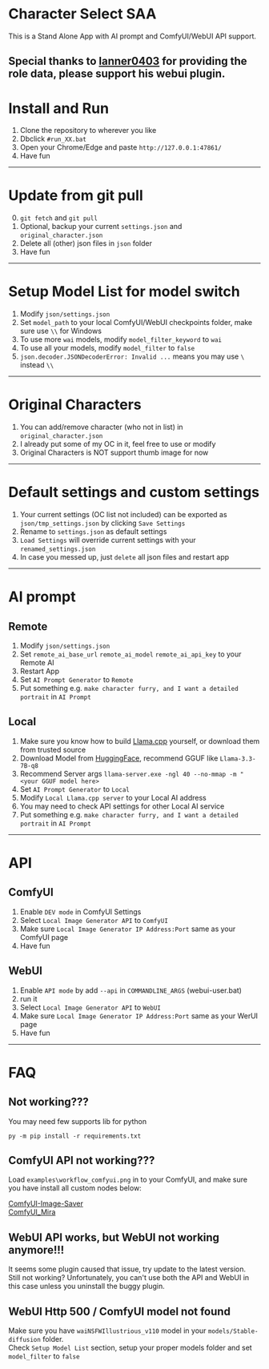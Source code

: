 # Character Select SAA
This is a Stand Alone App with AI prompt and ComfyUI/WebUI API support.     
   
Special thanks to [lanner0403](https://github.com/lanner0403/WAI-NSFW-illustrious-character-select) for providing the role data, please support his webui plugin.   
------

# Install and Run
1. Clone the repository to wherever you like   
2. Dbclick `#run_XX.bat`   
3. Open your Chrome/Edge and paste `http://127.0.0.1:47861/`   
4. Have fun   
------

# Update from git pull
0. `git fetch` and `git pull`   
1. Optional, backup your current `settings.json` and `original_character.json`    
2. Delete all (other) json files in `json` folder    
3. Have fun
------

# Setup Model List for model switch
1. Modify `json/settings.json` 
2. Set `model_path` to your local ComfyUI/WebUI checkpoints folder, make sure use `\\` for Windows      
3. To use more `wai` models, modify `model_filter_keyword` to `wai`   
4. To use all your models, modify `model_filter` to `false`    
5. `json.decoder.JSONDecoderError: Invalid ...` means you may use `\` instead `\\`     
------

# Original Characters
1. You can add/remove character (who not in list) in `original_character.json`    
2. I already put some of my OC in it, feel free to use or modify    
3. Original Characters is NOT support thumb image for now   
------

# Default settings and custom settings
1. Your current settings (OC list not included) can be exported as `json/tmp_settings.json` by clicking `Save Settings`
2. Rename to `settings.json` as default settings
3. `Load Settings` will override current settings with your `renamed_settings.json`
4. In case you messed up, just `delete` all json files and restart app    
------

# AI prompt
## Remote   
1. Modify `json/settings.json`    
2. Set `remote_ai_base_url` `remote_ai_model` `remote_ai_api_key` to your Remote AI     
3. Restart App    
4. Set `AI Prompt Generator` to `Remote`   
5. Put something e.g. `make character furry, and I want a detailed portrait` in `AI Prompt`    

## Local
1. Make sure you know how to build [Llama.cpp](https://github.com/ggml-org/llama.cpp) yourself, or download them from trusted source   
2. Download Model from [HuggingFace](https://huggingface.co/), recommend GGUF like `Llama-3.3-7B-q8`   
3. Recommend Server args `llama-server.exe -ngl 40 --no-mmap -m "<your GGUF model here>`
4. Set `AI Prompt Generator` to `Local`
5. Modify `Local Llama.cpp server` to your Local AI address    
6. You may need to check API settings for other Local AI service     
7. Put something e.g. `make character furry, and I want a detailed portrait` in `AI Prompt`    
------

# API   
## ComfyUI   
1. Enable `DEV mode` in ComfyUI Settings   
2. Select `Local Image Generator API` to `ComfyUI`   
3. Make sure `Local Image Generator IP Address:Port` same as your ComfyUI page   
4. Have fun   

## WebUI
1. Enable `API mode` by add `--api` in `COMMANDLINE_ARGS` (webui-user.bat)   
2. run it   
3. Select `Local Image Generator API` to `WebUI`   
4. Make sure `Local Image Generator IP Address:Port` same as your WerUI page   
5. Have fun
------

# FAQ
## Not working???
You may need few supports lib for python   

```
py -m pip install -r requirements.txt
```

## ComfyUI API not working???
Load `examples\workflow_comfyui.png` in to your ComfyUI, and make sure you have install all custom nodes below:   

[ComfyUI-Image-Saver](https://github.com/alexopus/ComfyUI-Image-Saver)   
[ComfyUI_Mira](https://github.com/mirabarukaso/ComfyUI_Mira)   

## WebUI API works, but WebUI not working anymore!!!
It seems some plugin caused that issue, try update to the latest version.    
Still not working? Unfortunately, you can't use both the API and WebUI in this case unless you uninstall the buggy plugin.   

## WebUI Http 500 / ComfyUI model not found
Make sure you have `waiNSFWIllustrious_v110` model in your `models/Stable-diffusion` folder.    
Check `Setup Model List` section, setup your proper models folder and set `model_filter` to `false`    

